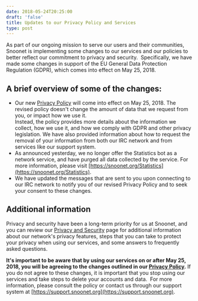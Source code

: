 ```yaml
--- 
date: 2018-05-24T20:25:00
draft: 'false'
title: Updates to our Privacy Policy and Services
type: post
---
```


As part of our ongoing mission to serve our users and their communities, Snoonet is implementing some changes to our services and our policies to better reflect our commitment to privacy and security. &nbsp;Specifically, we have made some changes in support of the EU General Data Protection Regulation (GDPR), which comes into effect on May 25, 2018.  

## A brief overview of some of the changes:  
 * Our new [Privacy Policy](https://snoonet.org/privacy-policy) will come into effect on May 25, 2018.  The revised policy doesn't change the amount of data that we request from you, or impact how we use it.  
 Instead, the policy provides more details about the information we collect, how we use it, and how we comply with GDPR and other privacy legislation.  We have also provided information about how to request the removal of your information from both our IRC network and from services like our support system.   
 * As announced yesterday, we no longer offer the Statistics bot as a network service, and have purged all data collected by the service.  For more information, please visit [https://snoonet.org/Statistics](https://snoonet.org/Statistics).
 * We have updated the messages that are sent to you upon connecting to our IRC network to notify you of our revised Privacy Policy and to seek your consent to these changes.

## Additional information
  
Privacy and security have been a long-term priority for us at Snoonet, and you can review our [Privacy and Security](https://snoonet.org/privacy) page for additional information about our network's privacy features, steps that you can take to protect your privacy when using our services, and some answers to frequently asked questions.  

**It's important to be aware that by using our services on or after May 25, 2018, you will be agreeing to the changes outlined in our [Privacy Policy](https://snoonet.org/privacy-policy).**  If you do not agree to these changes, it is important that you stop using our services and take steps to delete your accounts and data. &nbsp;For more information, please consult the policy or contact us through our support system at [https://support.snoonet.org](https://support.snoonet.org).